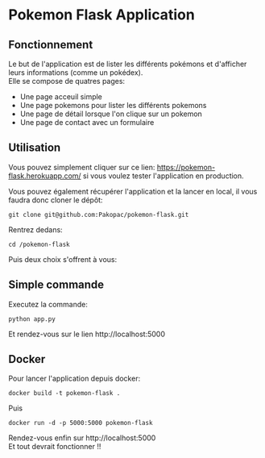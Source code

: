 # Pokemon Flask Application

## Fonctionnement

Le but de l'application est de lister les différents pokémons et d'afficher leurs informations (comme un pokédex).  
Elle se compose de quatres pages:  
- Une page acceuil simple
- Une page pokemons pour lister les différents pokemons
- Une page de détail lorsque l'on clique sur un pokemon
- Une page de contact avec un formulaire

## Utilisation


Vous pouvez simplement cliquer sur ce lien: https://pokemon-flask.herokuapp.com/ si vous voulez tester l'application en production.  

Vous pouvez également récupérer l'application et la lancer en local, il vous faudra donc cloner le dépôt:
```
git clone git@github.com:Pakopac/pokemon-flask.git
```
Rentrez dedans:
```
cd /pokemon-flask
```
Puis deux choix s'offrent à vous:


## Simple commande
Executez la commande:
```
python app.py
```
Et rendez-vous sur le lien http://localhost:5000

##  Docker

Pour lancer l'application depuis docker:  
```
docker build -t pokemon-flask .
``` 
Puis
```
docker run -d -p 5000:5000 pokemon-flask
```
Rendez-vous enfin sur http://localhost:5000  
Et tout devrait fonctionner !!
